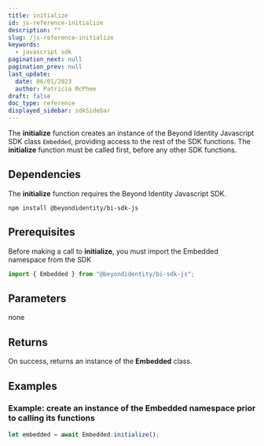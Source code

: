 ```yaml
---
title: initialize
id: js-reference-initialize
description: ""
slug: /js-reference-initialize
keywords:
  - javascript sdk
pagination_next: null
pagination_prev: null
last_update:
  date: 06/01/2023
  author: Patricia McPhee
draft: false
doc_type: reference
displayed_sidebar: sdkSidebar
---
```


The **initialize** function creates an instance of the Beyond Identity Javascript SDK class `Embedded`, providing access to the rest of the SDK functions. The **initialize** function must be called first, before any other SDK functions.

## Dependencies

The **initialize** function requires the Beyond Identity Javascript SDK.

```
npm install @beyondidentity/bi-sdk-js
```

## Prerequisites

Before making a call to **initialize**, you must import the Embedded namespace from the SDK

```javascript
import { Embedded } from "@beyondidentity/bi-sdk-js";
```

## Parameters

none

## Returns

On success, returns an instance of the **Embedded** class.

## Examples

### Example: create an instance of the Embedded namespace prior to calling its functions

```javascript
let embedded = await Embedded.initialize();
```
